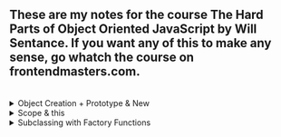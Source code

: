 ## These are my notes for the course The Hard Parts of Object Oriented JavaScript by Will Sentance. If you want any of this to make any sense, go whatch the course on frontendmasters.com.
<br>


<details>
<summary>Object Creation + Prototype & New</summary>
<br>

# Object Creation + Prototype & New:

## Ways of storing data and functionality
<br>

### Objects (object literals)
Store functions with their associated data!
<br>

Let's create some objects
```javascript
// One way of creating an object literal

const user1 = {
  name: "Phil",
  score: 4,
  increment: function() {
    user1.score++;
  }
};

user1.increment(); //user1.score => 5


// Another way, using dot notation

const user2 = {}; //create an empty object
user2.name = "Julia"; //assign properties to that object
user2.score = 5;
user2.increment = function() {
  user2.score++;
};


// Creating user3 using Object.create

const user3 = Object.create(null); // whatever we pass into it, will always return an empty object
user3.name = "Eva";
user3.score = 9;
user3.increment = function() {
  user3.score++;
};
```

It's pretty obvious that by creating objects (*users* in our case) in this way, we are breaking the DRY principle. Meaning, for each *user* we want to create, we have to write the same code and functionality.
<br>

### Solution 1. Generate objects using a function
```javascript
function userCreator(name, score) {
  const newUser = {};
  newUser.name = name;
  newUser.score = score;
  newUser.increment = function() {
    newUser.score++;
  };
  return newUser;
};

const user1 = userCreator("Phil", 4);
const user2 = userCreator("Julia", 5);
user1.increment()
```
### Problems:
Each time we create a new user we make space in our computer's memory for all our data and functions. But our functions are just copies.
<br>

### Having seen solution 1. what do we want ideally?
To store the increment function in just one object and have the **interpreter**, if it doesn't find the function on *user1*, look up to that object to check if it's there.

### Solution 2. Using the prototype chain and making the link with *Object.create()* technique
```javascript
function userCreator (name, score) {
  const newUser = Object.create(userFunctionStore);
  newUser.name = name;
  newUser.score = score;
  return newUser;
};

const userFunctionStore = {
  increment: function(){this.score++;},
  login: function(){console.log("You're loggedin");}
};

const user1 = userCreator("Phil", 4);
const user2 = userCreator("Julia", 5);
user1.increment();
```
In this way, if the **interpreter** doesn't find **.increment** on *user1*, it looks up the **prototype chain** to the next object and finds **.increment** 1 level up.  
But how does this happen? The *user1* object will have a hidden property **_ _proto\_ _** which, when we create an object using *Object.create(objectPassed)*, will be set to point to *objectPassed*.
So in our example, the interpreter looks into *user1* for its *.increment* method, doesn't find it, then looks into its **_ _proto\_ _**, sees that it links to *userFunctionStore*, looks into that object, and finds the method.
<br>

### Solution 3. Introducing the keyword that automates the hard work: new
```javascript
const user1 = new userCreator("Phil", 4)
```
When we call the constructor function with new in front we automate 3 things
1. Create a new *user* object
2. Return the new *user* object
3. The new *user* object that was returned will have its **_ _proto\_ _** property link to the **prototype** object from *userCreator*

### Interlude - functions are both objects and functions 
```javascript
function multiplyBy2(num){
  return num*2
}

multiplyBy2.stored = 5
// when called with ( ), multiplyBy2 does its "function" duties
multiplyBy2(3) // 6

// whe used with "dot", it does its "object" duties
console.log(multiplyBy2.stored) // 5
console.log(multiplyBy2.prototype) // {}
```
<br>

### So what does the fact that functions are both functions and object have to do with the *new* keyword?
The fact that all functions have a default property on their object version, called **prototype**, which is itself an object - makes it possible to replace our *functionStore* object.

```javascript
function UserCreator(name, score){
  this.name = name;
  this.score = score;
}

UserCreator.prototype.increment = function(){
  this.score++;
};
UserCreator.prototype.login = function(){
  console.log("login");
};

const user1 = new UserCreator(“Eva”, 9)
user1.increment()
```

So lets's focus on the main things tha happen when this code runs:  
* The *user1* constant will be saved in the **Global Memory**, and at first it will be uninitialized.
* The function *UserCreator* will be run with arguments "Eva" and 9, but since it has the **new** keyword in front of it some special things will happen in the function's **Execution Context** in **Local Memory**:  
  * The *name* and *score* parameters will be initialized with the arguments passed into the function
  * A local variable called **this** will also be saved in **Local Memory** and initialized as an empty object.
  * The **this** object will receive two properties called *name* and *score* each having assigned their respective value ("Eva", 9). **BUT**, thanks to the **new** keyword, another parameter will be added to the **this** object, called **_ _proto\_ _**, which is a hidden parameter and will link to *userCreator*'s **prototype** object  
  * The object assigned to **this** will be returned.
* Now *user1* is initialized with the object that was returned from calling *UserCreator*  
* When we call *user1.increment()* the JS interpeter will look inside *user1* for the *.increment* method, will not find it, then it will look on *user1*'s **_ _proto\_ _** property which links to the **prototype** object on *userCreator*, and on that object, the *.increment* method will be found and called.
</details>

<details>
<summary>Scope & this</summary>
<br>

# Scope and *this* keyword:

## IMPORTANT
### The *this* in functions that are called with the *new* keyword is DIFFERENT from the *this* inside normal functions.
### In functions called with *new*, the *this* will get assigned to the *object part* of the function (the object that also has on it the *prototype* object). BUT MOST IMPORTANTLY, IN THIS CASE, THE *THIS* IS CREATED AS A RESULT OF USING THE *NEW* KEYWORD, AND IT AUTOMATICALLY GETS ASSIGNED AN *EMPTY OBJECT* AND WILL AUTOMATICALLY BE RETURNED AFTER THE FUNCTION RUNS.
### In normal functions, the *this* will point to *where* the function is called. If it's called with a *dot* (eg: a.callFunctionOnA), it will get assigned to whatever is on the left of the *dot*. If it's called in the *global context* it will point to the *global Window object*. IN THIS CASE, THE *THIS* IS CALLED AN *IMPLICIT PARAMETER*.
### There are some things that need to be discussed about *this* in arrow functions. We will tackle that subject in the following lines.
<br>

## Interesting considerations about *this*:
### What if we change one of our shared functions (theoretically keeping the same functionality) in this manner:  
<br>

Instead of:
```javascript
UserCreator.prototype.increment = function(){
  this.score++;
};
```

We will have:
```javascript
UserCreator.prototype.increment = function(){
  function add1(){
    this.score++;
  }

  // let's pay special attention to this line
  add1();
};
```

### This way of implementing our *increment* functionality, even though looks equivalent to the first implementation, will actually not work. Why?
### Let's run through the code and see what actually happens:
1. *increment()* is called on *user1*
2. A new **Execution Context** is created.
3. In the **Execution Context**, in it's **Local Memory**, the implicit parameter **this** is saved and gets assigned *user1* (*this: user1*). Also, a parameter called *add1* will be saved and that gets assigned a function (*the function add1 itself*).
4. *add1* function is called
5. Inside the **Execution Context** of *user1.increment()* a new **Execution Context** will be created for *add1*
6. In the **Execution Context** of *add1*, in its **Local Memory**, the implicit parameter **this** will be saved, and **SINCE THE FUNCTION WAS NOT CALLED WITH THE DOT NOTATION**, it will get assigned the **Window** global object (*this: Window*). **So, *this.score++* will basically evaluate to *Window.score++* and since the Window object doesn't have a score property, trying to increment it will result in *NaN*** 


## The solution to fix the situation above - arrow functions which bind *this* lexically

### What does lexical binding mean?
The **this** object inside an **arrow function** is **lexically bound**, which is just a fancy way of saying **its value is static and determined by the scope *this* is defined in**. Contrast that with regular functions, where **this** is **dynamic** and **based on the context it's called regardless of the scope** at the time this was defined.

```javascript
function UserCreator(name, score){
  this.name = name;
  this.score = score;
}
UserCreator.prototype.increment = function(){
  const add1 = ()=>{this.score++}
  add1()
};
UserCreator.prototype.login = function(){
  console.log("login");
};
const user1 = new UserCreator(“Eva”, 9)
user1.increment()
```

So now, when the *increment* function is called, and consequently, the *add* function is called, since it was declared as an **arrow function** and the **this** is now **lexically scoped** instead of **context dependent**. And so, when we run *increment* on *user1*, *add1* function will be declared, defined and run in the **scope** of *user1*, and so it's **this** being lexically scoped, **will point to *user1***, so it will successfully increment the *score*.
<br>

## The *class* "syntactic sugar"
What the **class** keyword does, is make adding methods to our "classes" (function + object combos) easier. Instead of adding them through < functionName >.prototype = < method >, we can add our methods directly inside the *class*.  Also, with the **class** keyword, the function part of the function + object combo, now becomes the **constructor**. 
### Code
```javascript
class UserCreator (name, score) {
  // this replaces the function part of our function + object combo
  // this was basically our UserCreator function
  constructor (name, score) {
    this.name = name;
    this.score = score;
  }
  increment () { this.score++; }
  login () { console.log("login"); }
};

// No longer needed, the methods are directly inside the class now;
// userCreator.prototype.increment = function() {
//   this.score++;
// };
// userCreator.prototype.login = function() {
//   console.log("login");
// }

const user1 = new UserCreator("Will", 3);
```

### It's called *syntactic sugar* because even though we have *class syntax*, under the hood, JavaScript does exactly the same steps from "Solution 3.", it just abstracts the work away from the programmer and provides a more syntactially elegant way of doing things.
</details>

<details>
<summary>Subclassing with Factory Functions</summary>
<br>

# Subclassing with Factory Functions
## Subclassing for Solution 2 - factory function approach


```javascript
function userCreator(name, score) {
  const newUser = Object.create(userFunctions);
  newUser.name = name;
  newUser.score = score;
  return newUser;
}

userFunctions = {
  sayName: function() {
    console.log(`I'm ${this.name}`);
  },
  increment: function() {
    this.score++;
  }
}

const user1 = userCreator("Phil", 5);
user1.sayName(); // "I am Phil"

// #########################
// Code above is from Solution 2
// Will will focus on the new code below

function paidUserCreator(paidName, paidScore, accountBalance) {
  const newPaidUser = userCreator(paidName, paidScore);
  Object.setPrototypeOf(newPaidUser, paidUserFunctions);
  newPaidUser.accountBalance = accountBalance;
  return newPaidUser;
}

const paidUserFunctions = {
  increaseBalance: function() {
    this.accountBalance++;
  }
};

Object.setPrototypeOf(paidUserFunctions, userFunctions)

const paidUser1 = paidUserCreator("Alyssa", 8, 25);

paidUser1.increaseBalance();
paidUser1.sayName(); // "I'm alyssa"
```

### So what do we want?
We want for our *paid users* to have access to all the *user functions*, but we don't want our normal users to have access to *paidUser functions*. In other wants, we want our *paidUser* to subclass *user*.
### Does the code above achieve what we set out to do?
Yes it does.
### How?
We will start at this line: 
```javascript
const newPaidUser = userCreator(paidName, paidScore);
```
What is returned and saved into *newPaidUser* after *userCreator* runs, will be an object that will have a *name* and a *score* property, but also, its **_ _proto\_ _** property will link to *userFunctions*.  
But we want our *paidUser*'s **_ _proto\_ _** to link to our *paidUserFunctions*. Also, we want our *paidUser* to have an extra property form the *normal user*, and that property is *account balance*, so we will also add it to the object returned by running *userCreator*. 
```javascript
// the __proto__ of newPaidUser will link to paidUserFunctions now
 Object.setPrototypeOf(newPaidUser, paidUserFunctions);

 // we add the accountBalance property
 // which is specific to paidUsers
  newPaidUser.accountBalance = accountBalance;
```
But as we said, we want our *paidUser* to also have access to methods from regular users (*userFunctions*). To do so, we will set the **_ _proto\_ _** of the *paidUserFunctions* object to link to *userFunctions*.
```javascript
Object.setPrototypeOf(paidUserFunctions, userFunctions)
```

And without even knowing it we have achieve all our goals about *paidUser* subclassing *userCreator*.
</details>